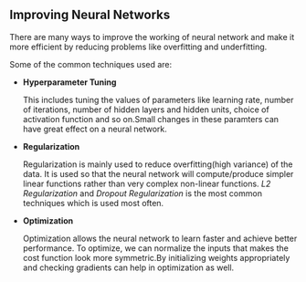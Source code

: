 ## Improving Neural Networks 

<p>There are many ways to improve the working of neural network and make it more efficient by reducing problems like overfitting and underfitting.</p>

<p>Some of the common techniques used are:</p>

  * **Hyperparameter Tuning**
        <p>This includes tuning the values of parameters like learning rate, number of iterations, number of hidden layers and hidden units, choice of activation function and so on.Small changes in these paramters can have great effect on a neural network.</p>
  * **Regularization** 
        <p>Regularization is mainly used to reduce overfitting(high variance) of the data. It is used so that the neural network will compute/produce simpler linear functions rather than very complex non-linear functions. *L2 Regularization* and *Dropout Regularization* is the most common techniques which is used most often.</p>
  * **Optimization**
         <p>Optimization allows the neural network to learn faster and achieve better performance. To optimize, we can normalize the inputs that makes the cost function look more symmetric.By initializing weights appropriately and checking gradients can help in optimization as well.</p>
            
